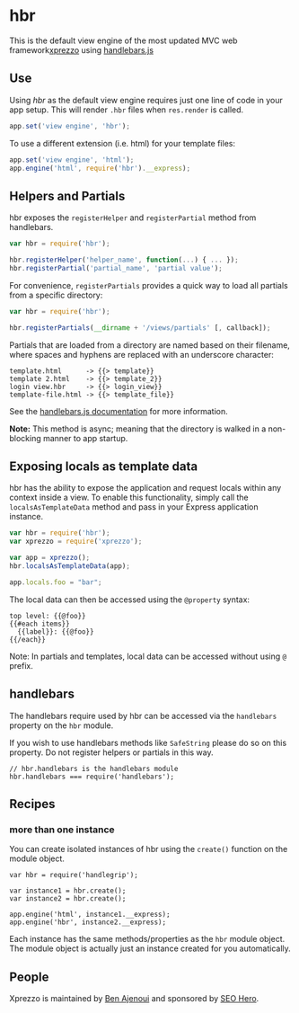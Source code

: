 # hbr

This is the default view engine of the most updated MVC web framework[xprezzo](https://github.com/xprezzo/xprezzo) using [handlebars.js](https://handlebarsjs.com/)


## Use ##

Using *hbr* as the default view engine requires just one line of code in your app setup. This will render `.hbr` files when `res.render` is called.

```javascript
app.set('view engine', 'hbr');
```

To use a different extension (i.e. html) for your template files:

```javascript
app.set('view engine', 'html');
app.engine('html', require('hbr').__express);
```

## Helpers and Partials ##

hbr exposes the `registerHelper` and `registerPartial` method from handlebars.

```javascript
var hbr = require('hbr');

hbr.registerHelper('helper_name', function(...) { ... });
hbr.registerPartial('partial_name', 'partial value');
```

For convenience, `registerPartials` provides a quick way to load all partials from a specific directory:

```javascript
var hbr = require('hbr');

hbr.registerPartials(__dirname + '/views/partials' [, callback]);
```

Partials that are loaded from a directory are named based on their filename, where spaces and hyphens are replaced with an underscore character:

```
template.html      -> {{> template}}
template 2.html    -> {{> template_2}}
login view.hbr     -> {{> login_view}}
template-file.html -> {{> template_file}}
```

See the [handlebars.js documentation](https://handlebarsjs.com/) for more
information.

**Note:** This method is async; meaning that the directory is walked in a non-blocking manner to app startup.

## Exposing locals as template data ##

hbr has the ability to expose the application and request locals within any context inside a view. To enable this functionality, simply call the `localsAsTemplateData` method and pass in your Express application instance.

```javascript
var hbr = require('hbr');
var xprezzo = require('xprezzo');

var app = xprezzo();
hbr.localsAsTemplateData(app);

app.locals.foo = "bar";
```

The local data can then be accessed using the `@property` syntax:

```
top level: {{@foo}}
{{#each items}}
  {{label}}: {{@foo}}
{{/each}}
```
Note: In partials and templates, local data can be accessed without using `@` prefix.

## handlebars ##

The handlebars require used by hbr can be accessed via the `handlebars` property on the `hbr` module.

If you wish to use handlebars methods like `SafeString` please do so on this property. Do not register helpers or partials in this way.

```
// hbr.handlebars is the handlebars module
hbr.handlebars === require('handlebars');
```

## Recipes ##

### more than one instance ###
You can create isolated instances of hbr using the `create()` function on the module object.

```
var hbr = require('handlegrip');

var instance1 = hbr.create();
var instance2 = hbr.create();

app.engine('html', instance1.__express);
app.engine('hbr', instance2.__express);
```

Each instance has the same methods/properties as the `hbr` module object. The module object is actually just an instance created for you automatically.

## People

Xprezzo is maintained by [Ben Ajenoui](mailto:info@seoher.io) and sponsored by [SEO Hero](https://www.seohero.io).
